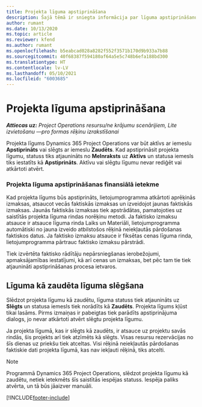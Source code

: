 ```yaml
---
title: Projekta līguma apstiprināšana
description: Šajā tēmā ir sniegta informācija par līguma apstiprināšanu risinājumā Project Operations.
author: rumant
ms.date: 10/13/2020
ms.topic: article
ms.reviewer: kfend
ms.author: rumant
ms.openlocfilehash: b5eabcad028a8282f552f3571b170d9b933a7b88
ms.sourcegitcommit: 40f68387f594180af64a5e5c748b6efa188bd300
ms.translationtype: HT
ms.contentlocale: lv-LV
ms.lasthandoff: 05/10/2021
ms.locfileid: "6003685"
---
```

# <a name="confirm-a-project-contract"></a>Projekta līguma apstiprināšana

_**Attiecas uz:** Project Operations resursu/ne krājumu scenārijiem, Lite izvietošanu —pro formas rēķinu izrakstīšanai_

Projekta līgums Dynamics 365 Project Operations var būt aktīvs ar iemeslu **Apstiprināts** vai slēgts ar iemeslu **Zaudēts**. Kad apstiprināsit projekta līgumu, statuss tiks atjaunināts no **Melnraksts** uz **Aktīvs** un statusa iemesls tiks iestatīts kā **Apstiprināts**. Aktīvu vai slēgtu līgumu nevar rediģēt vai atkārtoti atvērt. 

### <a name="financial-impact-of-confirming-a-project-contract"></a>Projekta līguma apstiprināšanas finansiālā ietekme

Kad projekta līgums būs apstiprināts, lietojumprogramma atkārtoti aprēķinās izmaksas, atsaucot vecās faktiskās izmaksas un izveidojot jaunas faktiskās izmaksas. Jaunās faktiskās izmaksas tiek apstrādātas, pamatojoties uz saistītās projekta līguma rindas norēķinu metodi. Ja faktisko izmaksu atsauce ir atsauce līguma rinda Laiks un Materiāli, lietojumprogramma automātiski no jauna izveido atbilstošos rēķinā neiekļautās pārdošanas faktiskos datus. Ja faktisko izmaksu atsauce ir fiksētas cenas līguma rinda, lietojumprogramma pārtrauc faktisko izmaksu pārstrādi.

Tiek izvērtēta faktisko rādītāju nepārsniegšanas ierobežojumi, apmaksājamības iestatījumi, kā arī cenas un izmaksas, bet pēc tam tie tiek atjaunināti apstiprināšanas procesa ietvaros.

## <a name="close-a-project-contract-as-lost"></a>Līguma kā zaudēta līguma slēgšana

Slēdzot projekta līgumu kā zaudētu, līguma statuss tiek atjaunināts uz **Slēgts** un statusa iemesls tiek norādīts kā **Zaudēts**. Projekta līgums kļūst tikai lasāms. Pirms izmaiņas ir pabeigtas tiek parādīts apstiprinājuma dialogs, jo nevar atkārtoti atvērt slēgtu projekta līgumu.

Ja projekta līgumā, kas ir slēgts kā zaudēts, ir atsauce uz projektu savās rindās, šis projekts arī tiek atzīmēts kā slēgts. Visas resursu rezervācijas no šīs dienas uz priekšu tiek atceltas. Visi rēķinā neiekļautās pārdošanas faktiskie dati projekta līgumā, kas nav iekļauti rēķinā, tiks atcelti.

> [!NOTE]
> Programmā Dynamics 365 Project Operations, slēdzot projekta līgumu kā zaudētu, netiek ietekmēts šīs saistītās iespējas statuss. Iespēja paliks atvērta, un tā būs jāaizver manuāli.


[!INCLUDE[footer-include](../../includes/footer-banner.md)]